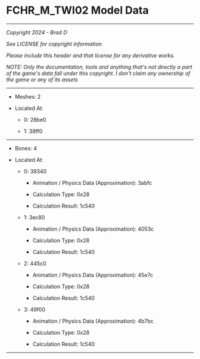 # FCHR_M_TWI02 Model Data

---

*Copyright 2024 - Brad D*

*See LICENSE for copyright information.*

*Please include this header and that license for any derivative works.*

*NOTE: Only the documentation, tools and anything that's not directly a part of the game's data fall under this copyright. I don't claim any ownership of the game or any of its assets*

---

* Meshes: 2

* Located At:

  * 0: 28be0

  * 1: 38ff0

---

* Bones: 4

* Located At:

  * 0: 39340

    * Animation / Physics Data (Approximation): 3abfc

    * Calculation Type: 0x28

    * Calculation Result: 1c540

  * 1: 3ec80

    * Animation / Physics Data (Approximation): 4053c

    * Calculation Type: 0x28

    * Calculation Result: 1c540

  * 2: 445c0

    * Animation / Physics Data (Approximation): 45e7c

    * Calculation Type: 0x28

    * Calculation Result: 1c540

  * 3: 49f00

    * Animation / Physics Data (Approximation): 4b7bc

    * Calculation Type: 0x28

    * Calculation Result: 1c540

---

